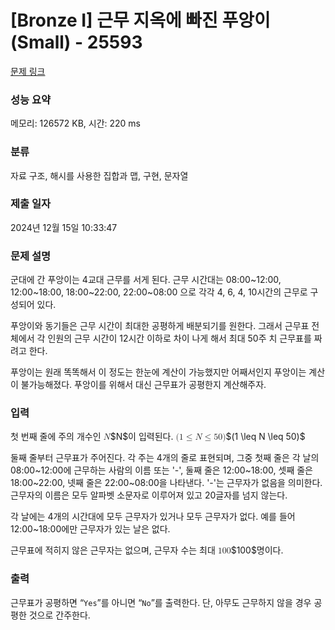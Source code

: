 # [Bronze I] 근무 지옥에 빠진 푸앙이 (Small) - 25593 

[문제 링크](https://www.acmicpc.net/problem/25593) 

### 성능 요약

메모리: 126572 KB, 시간: 220 ms

### 분류

자료 구조, 해시를 사용한 집합과 맵, 구현, 문자열

### 제출 일자

2024년 12월 15일 10:33:47

### 문제 설명

<p style="user-select: auto !important;">군대에 간 푸앙이는 4교대 근무를 서게 된다. 근무 시간대는 08:00~12:00, 12:00~18:00, 18:00~22:00, 22:00~08:00 으로 각각 4, 6, 4, 10시간의 근무로 구성되어 있다.</p>

<p style="user-select: auto !important;">푸앙이와 동기들은 근무 시간이 최대한 공평하게 배분되기를 원한다. 그래서 근무표 전체에서 각 인원의 근무 시간이 12시간 이하로 차이 나게 해서 최대 50주 치 근무표를 짜려고 한다.</p>

<p style="user-select: auto !important;">푸앙이는 원래 똑똑해서 이 정도는 한눈에 계산이 가능했지만 어째서인지 푸앙이는 계산이 불가능해졌다. 푸앙이를 위해서 대신 근무표가 공평한지 계산해주자.</p>

### 입력 

 <p style="user-select: auto !important;">첫 번째 줄에 주의 개수인 <mjx-container class="MathJax" jax="CHTML" style="font-size: 99.7%; position: relative; user-select: auto !important;"><mjx-math class="MJX-TEX" aria-hidden="true" style="user-select: auto !important;"><mjx-mi class="mjx-i" style="user-select: auto !important;"><mjx-c class="mjx-c1D441 TEX-I" style="user-select: auto !important;"></mjx-c></mjx-mi></mjx-math><mjx-assistive-mml unselectable="on" display="inline" style="user-select: auto !important;"><math xmlns="http://www.w3.org/1998/Math/MathML" style="user-select: auto !important;"><mi style="user-select: auto !important;">N</mi></math></mjx-assistive-mml><span aria-hidden="true" class="no-mathjax mjx-copytext" style="user-select: auto !important;">$N$</span></mjx-container>이 입력된다. <mjx-container class="MathJax" jax="CHTML" style="font-size: 99.7%; position: relative; user-select: auto !important;"><mjx-math class="MJX-TEX" aria-hidden="true" style="user-select: auto !important;"><mjx-mo class="mjx-n" style="user-select: auto !important;"><mjx-c class="mjx-c28" style="user-select: auto !important;"></mjx-c></mjx-mo><mjx-mn class="mjx-n" style="user-select: auto !important;"><mjx-c class="mjx-c31" style="user-select: auto !important;"></mjx-c></mjx-mn><mjx-mo class="mjx-n" space="4" style="user-select: auto !important;"><mjx-c class="mjx-c2264" style="user-select: auto !important;"></mjx-c></mjx-mo><mjx-mi class="mjx-i" space="4" style="user-select: auto !important;"><mjx-c class="mjx-c1D441 TEX-I" style="user-select: auto !important;"></mjx-c></mjx-mi><mjx-mo class="mjx-n" space="4" style="user-select: auto !important;"><mjx-c class="mjx-c2264" style="user-select: auto !important;"></mjx-c></mjx-mo><mjx-mn class="mjx-n" space="4" style="user-select: auto !important;"><mjx-c class="mjx-c35" style="user-select: auto !important;"></mjx-c><mjx-c class="mjx-c30" style="user-select: auto !important;"></mjx-c></mjx-mn><mjx-mo class="mjx-n" style="user-select: auto !important;"><mjx-c class="mjx-c29" style="user-select: auto !important;"></mjx-c></mjx-mo></mjx-math><mjx-assistive-mml unselectable="on" display="inline" style="user-select: auto !important;"><math xmlns="http://www.w3.org/1998/Math/MathML" style="user-select: auto !important;"><mo stretchy="false" style="user-select: auto !important;">(</mo><mn style="user-select: auto !important;">1</mn><mo style="user-select: auto !important;">≤</mo><mi style="user-select: auto !important;">N</mi><mo style="user-select: auto !important;">≤</mo><mn style="user-select: auto !important;">50</mn><mo stretchy="false" style="user-select: auto !important;">)</mo></math></mjx-assistive-mml><span aria-hidden="true" class="no-mathjax mjx-copytext" style="user-select: auto !important;">$(1 \leq N \leq 50)$</span> </mjx-container></p>

<p style="user-select: auto !important;">둘째 줄부터 근무표가 주어진다. 각 주는 4개의 줄로 표현되며, 그중 첫째 줄은 각 날의 08:00~12:00에 근무하는 사람의 이름 또는 '-', 둘째 줄은 12:00~18:00, 셋째 줄은 18:00~22:00, 넷째 줄은 22:00~08:00을 나타낸다. '-'는 근무자가 없음을 의미한다. 근무자의 이름은 모두 알파벳 소문자로 이루어져 있고 20글자를 넘지 않는다.</p>

<p style="user-select: auto !important;">각 날에는 4개의 시간대에 모두 근무자가 있거나 모두 근무자가 없다. 예를 들어 12:00~18:00에만 근무자가 있는 날은 없다.</p>

<p style="user-select: auto !important;">근무표에 적히지 않은 근무자는 없으며, 근무자 수는 최대 <mjx-container class="MathJax" jax="CHTML" style="font-size: 99.7%; position: relative; user-select: auto !important;"><mjx-math class="MJX-TEX" aria-hidden="true" style="user-select: auto !important;"><mjx-mn class="mjx-n" style="user-select: auto !important;"><mjx-c class="mjx-c31" style="user-select: auto !important;"></mjx-c><mjx-c class="mjx-c30" style="user-select: auto !important;"></mjx-c><mjx-c class="mjx-c30" style="user-select: auto !important;"></mjx-c></mjx-mn></mjx-math><mjx-assistive-mml unselectable="on" display="inline" style="user-select: auto !important;"><math xmlns="http://www.w3.org/1998/Math/MathML" style="user-select: auto !important;"><mn style="user-select: auto !important;">100</mn></math></mjx-assistive-mml><span aria-hidden="true" class="no-mathjax mjx-copytext" style="user-select: auto !important;">$100$</span></mjx-container>명이다.</p>

### 출력 

 <p style="user-select: auto !important;">근무표가 공평하면 “<code style="user-select: auto !important;">Yes</code>”를 아니면 “<code style="user-select: auto !important;">No</code>”를 출력한다. 단, 아무도 근무하지 않을 경우 공평한 것으로 간주한다.</p>

